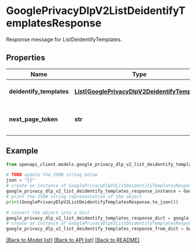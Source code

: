 # GooglePrivacyDlpV2ListDeidentifyTemplatesResponse

Response message for ListDeidentifyTemplates.

## Properties

Name | Type | Description | Notes
------------ | ------------- | ------------- | -------------
**deidentify_templates** | [**List[GooglePrivacyDlpV2DeidentifyTemplate]**](GooglePrivacyDlpV2DeidentifyTemplate.md) | List of deidentify templates, up to page_size in ListDeidentifyTemplatesRequest. | [optional] 
**next_page_token** | **str** | If the next page is available then the next page token to be used in the following ListDeidentifyTemplates request. | [optional] 

## Example

```python
from openapi_client.models.google_privacy_dlp_v2_list_deidentify_templates_response import GooglePrivacyDlpV2ListDeidentifyTemplatesResponse

# TODO update the JSON string below
json = "{}"
# create an instance of GooglePrivacyDlpV2ListDeidentifyTemplatesResponse from a JSON string
google_privacy_dlp_v2_list_deidentify_templates_response_instance = GooglePrivacyDlpV2ListDeidentifyTemplatesResponse.from_json(json)
# print the JSON string representation of the object
print(GooglePrivacyDlpV2ListDeidentifyTemplatesResponse.to_json())

# convert the object into a dict
google_privacy_dlp_v2_list_deidentify_templates_response_dict = google_privacy_dlp_v2_list_deidentify_templates_response_instance.to_dict()
# create an instance of GooglePrivacyDlpV2ListDeidentifyTemplatesResponse from a dict
google_privacy_dlp_v2_list_deidentify_templates_response_from_dict = GooglePrivacyDlpV2ListDeidentifyTemplatesResponse.from_dict(google_privacy_dlp_v2_list_deidentify_templates_response_dict)
```
[[Back to Model list]](../README.md#documentation-for-models) [[Back to API list]](../README.md#documentation-for-api-endpoints) [[Back to README]](../README.md)



